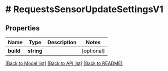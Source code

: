 # # RequestsSensorUpdateSettingsV1

## Properties

Name | Type | Description | Notes
------------ | ------------- | ------------- | -------------
**build** | **string** |  | [optional]

[[Back to Model list]](../../README.md#models) [[Back to API list]](../../README.md#endpoints) [[Back to README]](../../README.md)

